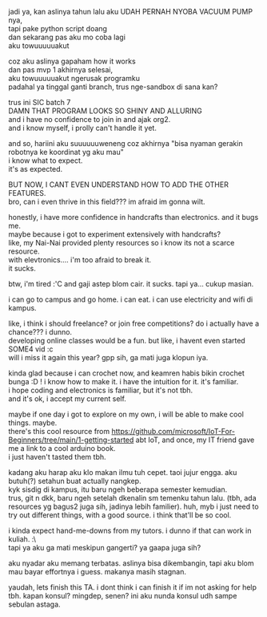 jadi ya, kan aslinya tahun lalu aku UDAH PERNAH NYOBA VACUUM PUMP nya,  
tapi pake python script doang  
dan sekarang pas aku mo coba lagi  
aku towuuuuuakut  

coz aku aslinya gapaham how it works  
dan pas mvp 1 akhirnya selesai,  
aku towuuuuuakut ngerusak programku  
padahal ya tinggal ganti branch, trus nge-sandbox di sana kan?  

trus ini SIC batch 7  
DAMN THAT PROGRAM LOOKS SO SHINY AND ALLURING  
and i have no confidence to join in and ajak org2.  
and i know myself, i prolly can't handle it yet.  

and so, hariini aku suuuuuuweneng coz akhirnya "bisa nyaman gerakin robotnya ke koordinat yg aku mau"  
i know what to expect.  
it's as expected.  

BUT NOW, I CANT EVEN UNDERSTAND HOW TO ADD THE OTHER FEATURES.  
bro, can i even thrive in this field???
im afraid im gonna wilt.  

honestly, i have more confidence in handcrafts than electronics. and it bugs me.  
maybe because i got to experiment extensively with handcrafts?  
like, my Nai-Nai provided plenty resources so i know its not a scarce resource.  
with elevtronics.... i'm too afraid to break it.  
it sucks.  

btw, i'm tired :'C
and gaji astep blom cair. it sucks.
tapi ya... cukup masian.  

i can go to campus and go home.
i can eat.
i can use electricity and wifi di kampus.

like, i think i should freelance? or join free competitions? do i actually have a chance??? i dunno.  
developing online classes would be a fun. 
but like, i havent even started SOME4 vid :c  
will i miss it again this year? gpp sih, ga mati juga klopun iya.

kinda glad because i can crochet now, and keamren habis bikin crochet bunga :D !
i know how to make it. i have the intuition for it. it's familiar.  
i hope coding and electronics is familiar, but it's not tbh.  
and it's ok, i accept my current self.  

  maybe if one day i got to explore on my own, i will be able to make cool things. maybe.  
  there's this cool resource from https://github.com/microsoft/IoT-For-Beginners/tree/main/1-getting-started  abt IoT, and once, my IT friend gave me a link to a cool arduino book.  
  i just haven't tasted them tbh.   

  kadang aku harap aku klo makan ilmu tuh cepet. taoi jujur engga. aku butuh(?) setahun buat actually nangkep.  
  kyk sisdig di kampus, itu baru ngeh beberapa semester kemudian.  
  trus, git n dkk, baru ngeh setelah dkenalin sm temenku tahun lalu. (tbh, ada resources yg bagus2 juga sih, jadinya lebih familier).
  huh, myb  i just need to try out different things, with a good source. i think that'll be so cool.   

  i kinda expect hand-me-downs from my tutors. i dunno if that can work in kuliah. :\  
  tapi ya aku ga mati meskipun gangerti? ya gaapa juga sih?  

  aku nyadar aku memang terbatas. aslinya bisa dikembangin, tapi aku blom mau bayar effortnya i guess. makanya masih stagnan.  

  yaudah, lets finish this TA. i dont think i can finish it if im not asking for help tbh. kapan konsul?
  mingdep, senen? ini aku nunda konsul udh sampe sebulan astaga.
